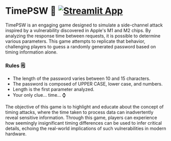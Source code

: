 # TimePSW 🔐 [![Streamlit App](https://static.streamlit.io/badges/streamlit_badge_black_white.svg)](https://timepsw.streamlit.app/)

TimePSW is an engaging game designed to simulate a side-channel attack inspired by a vulnerability discovered in Apple's M1 and M2 chips. By analyzing the response time between requests, it is possible to determine various parameters. This game attempts to replicate that behavior, challenging players to guess a randomly generated password based on timing information alone.

### Rules 🗒️
- The length of the password varies between 10 and 15 characters.
- The password is composed of UPPER CASE, lower case, and numbers.
- Length is the first parameter analyzed.
- Your only clue... time... ⌚

The objective of this game is to highlight and educate about the concept of timing attacks, where the time taken to process data can inadvertently reveal sensitive information. Through this game, players can experience how seemingly insignificant timing differences can be used to infer critical details, echoing the real-world implications of such vulnerabilities in modern hardware.
